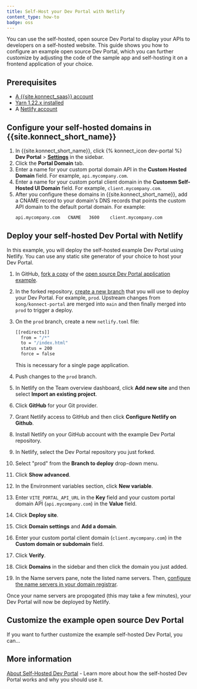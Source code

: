 ```yaml
---
title: Self-Host your Dev Portal with Netlify
content_type: how-to
badge: oss
---
```


You can use the self-hosted, open source Dev Portal to display your APIs to developers on a self-hosted website. This guide shows you how to configure an example open source Dev Portal, which you can further customize by adjusting the code of the sample app and self-hosting it on a frontend application of your choice.

<!--Some explanation of what features are configured in the example app. -->

## Prerequisites

* [A {{site.konnect_saas}} account](/konnect/getting-started/access-account/)
* [Yarn 1.22.x installed](https://classic.yarnpkg.com/lang/en/docs/install/#mac-stable)
* A [Netlify account](https://www.netlify.com/)

## Configure your self-hosted domains in {{site.konnect_short_name}}

1. In {{site.konnect_short_name}}, click {% konnect_icon dev-portal %} **Dev Portal** > [**Settings**](https://cloud.konghq.com/portal/portal-settings) in the sidebar.
1. Click the **Portal Domain** tab.
1. Enter a name for your custom portal domain API in the **Custom Hosted Domain** field. For example, `api.mycompany.com`. 
1. Enter a name for your custom portal client domain in the **Customm Self-Hosted UI Domain** field. For example, `client.mycompany.com`. <!-- what's the difference between the client and API domain?-->
1. After you configure these domains in {{site.konnect_short_name}}, add a CNAME record to your domain's DNS records that points the custom API domain to the default portal domain. For example:
    ```sh
    api.mycompany.com   CNAME   3600    client.mycompany.com
    ```

<!-- what is the result here? the self-hosted portal isn't working, we just turned it on and disabled the Konnect hosted one, right?-->

## Deploy your self-hosted Dev Portal with Netlify

In this example, you will deploy the self-hosted example Dev Portal using Netlify. You can use any static site generator of your choice to host your Dev Portal.

1. In GitHub, [fork a copy](https://docs.github.com/get-started/quickstart/fork-a-repo) of the [open source Dev Portal application example](https://github.com/Kong/konnect-portal).
1. In the forked repository, [create a new branch](https://docs.github.com/en/pull-requests/collaborating-with-pull-requests/proposing-changes-to-your-work-with-pull-requests/creating-and-deleting-branches-within-your-repository#creating-a-branch) that you will use to deploy your Dev Portal. For example, `prod`. 
    Upstream changes from `kong/konnect-portal` are merged into `main` and then finally merged into `prod` to trigger a deploy.
1. On the `prod` branch, create a new `netlify.toml` file:
    ```sh
    [[redirects]]
      from = "/*"
      to = "/index.html"
      status = 200
      force = false
    ```
    This is necessary for a single page application. <!-- What does this mean?-->

1. Push changes to the `prod` branch.
1. In Netlify on the Team overview dashboard, click **Add new site** and then select **Import an existing project**. 
1. Click **GitHub** for your Git provider.
1. Grant Netlify access to GitHub and then click **Configure Netlify on Github**.
1. Install Netlify on your GitHub account with the example Dev Portal repository.
1. In Netlify, select the Dev Portal repository you just forked.
1. Select "prod" from the **Branch to deploy** drop-down menu.
1. Click **Show advanced**. 
1. In the Environment variables section, click **New variable**.
1. Enter `VITE_PORTAL_API_URL` in the **Key** field and your custom portal domain API (`api.mycompany.com`) in the **Value** field.
1. Click **Deploy site**. 
1. Click **Domain settings** and **Add a domain**.
1. Enter your custom portal client domain (`client.mycompany.com`) in the **Custom domain or subdomain** field. 
1. Click **Verify**.
1. Click **Domains** in the sidebar and then click the domain you just added.
1. In the Name servers pane, note the listed name servers. Then, [configure the name servers in your domain registrar](https://docs.netlify.com/domains-https/netlify-dns/delegate-to-netlify/).

Once your name servers are propogated (this may take a few minutes), your Dev Portal will now be deployed by Netlify.

## Customize the example open source Dev Portal 

If you want to further customize the example self-hosted Dev Portal, you can... 

## More information

[About Self-Hosted Dev Portal](/konnect/dev-portal/customization/self-hosted-portal/) - Learn more about how the self-hosted Dev Portal works and why you should use it.